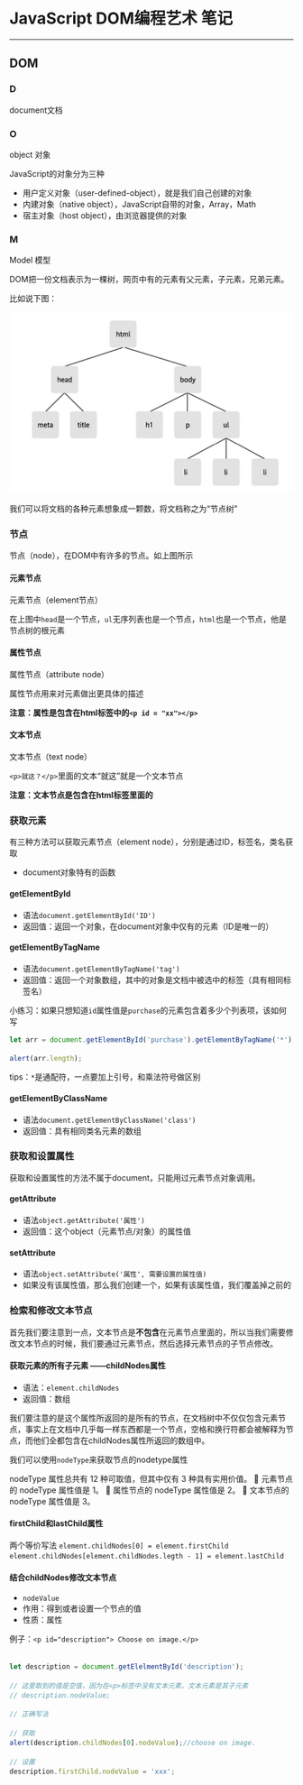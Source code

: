 # JavaScript DOM编程艺术 笔记

---

## DOM

### D
document文档

### O

object 对象

JavaScript的对象分为三种
* 用户定义对象（user-defined-object），就是我们自己创建的对象
* 内建对象（native object），JavaScript自带的对象，Array，Math
* 宿主对象（host object），由浏览器提供的对象

### M
Model 模型

DOM把一份文档表示为一棵树，网页中有的元素有父元素，子元素，兄弟元素。

比如说下图：

![文档模型](README.assets/文档模型.png)

我们可以将文档的各种元素想象成一颗数，将文档称之为“节点树”

### 节点

节点（node），在DOM中有许多的节点。如上图所示

#### 元素节点

元素节点（element节点）

在上图中`head`是一个节点，`ul`无序列表也是一个节点，`html`也是一个节点，他是节点树的根元素

#### 属性节点

属性节点（attribute node）

属性节点用来对元素做出更具体的描述

**注意：属性是包含在html标签中的`<p id = "xx"></p>`**

#### 文本节点

文本节点（text node）

`<p>就这？</p>`里面的文本“就这”就是一个文本节点

**注意：文本节点是包含在html标签里面的**

### 获取元素

有三种方法可以获取元素节点（element node），分别是通过ID，标签名，类名获取

* document对象特有的函数

#### getElementById

* 语法`document.getElementById('ID')`
* 返回值：返回一个对象，在document对象中仅有的元素（ID是唯一的）

#### getElementByTagName

* 语法`document.getElementByTagName('tag')`
* 返回值：返回一个对象数组，其中的对象是文档中被选中的标签（具有相同标签名）

小练习：如果只想知道` id `属性值是` purchase `的元素包含着多少个列表项，该如何写

```js
let arr = document.getElementById('purchase').getElementByTagName('*');

alert(arr.length);

```
tips：`*`是通配符，一点要加上引号，和乘法符号做区别 

#### getElementByClassName

* 语法`document.getElementByClassName('class')`
* 返回值：具有相同类名元素的数组

### 获取和设置属性

获取和设置属性的方法不属于document，只能用过元素节点对象调用。

#### getAttribute

* 语法`object.getAttribute('属性')`
* 返回值：这个object（元素节点/对象）的属性值

#### setAttribute

* 语法`object.setAttribute('属性', 需要设置的属性值)`
* 如果没有该属性值，那么我们创建一个，如果有该属性值，我们覆盖掉之前的

### 检索和修改文本节点

首先我们要注意到一点，文本节点是**不包含**在元素节点里面的，所以当我们需要修改文本节点的时候，我们要通过元素节点，然后选择元素节点的子节点修改。

#### 获取元素的所有子元素 ——childNodes属性

* 语法：`element.childNodes`
* 返回值：数组

我们要注意的是这个属性所返回的是所有的节点，在文档树中不仅仅包含元素节点，事实上在文档中几乎每一样东西都是一个节点，空格和换行符都会被解释为节点，而他们全都包含在childNodes属性所返回的数组中。

我们可以使用`nodeType`来获取节点的nodetype属性

nodeType 属性总共有 12 种可取值，但其中仅有 3 种具有实用价值。
 元素节点的 nodeType 属性值是 1。
 属性节点的 nodeType 属性值是 2。 
 文本节点的 nodeType 属性值是 3。

#### firstChild和lastChild属性

两个等价写法
`element.childNodes[0] = element.firstChild`
`element.childNodes[element.childNodes.legth - 1] = element.lastChild`

#### 结合childNodes修改文本节点

* `nodeValue`
* 作用：得到或者设置一个节点的值
* 性质：属性

例子：`<p id="description"> Choose on image.</p>`

```js

let description = document.getElelmentById('description');

// 这里取到的值是空值，因为在<p>标签中没有文本元素，文本元素是其子元素
// description.nodeValue;

// 正确写法

// 获取
alert(description.childNodes[0].nodeValue);//choose on image.

// 设置
description.firstChild.nodeValue = 'xxx';


```



